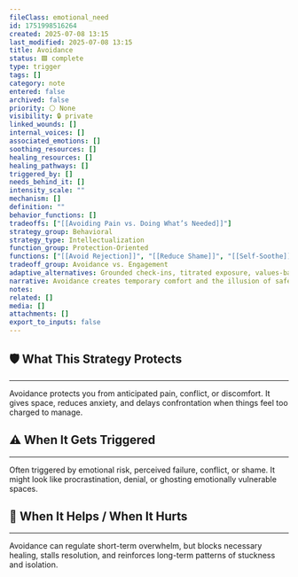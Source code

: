 ```yaml
---
fileClass: emotional_need
id: 1751998516264
created: 2025-07-08 13:15
last_modified: 2025-07-08 13:15
title: Avoidance
status: 🟩 complete
type: trigger
tags: []
category: note
entered: false
archived: false
priority: ⚪ None
visibility: 🔒 private
linked_wounds: []
internal_voices: []
associated_emotions: []
soothing_resources: []
healing_resources: []
healing_pathways: []
triggered_by: []
needs_behind_it: []
intensity_scale: ""
mechanism: []
definition: ""
behavior_functions: []
tradeoffs: ["[[Avoiding Pain vs. Doing What’s Needed]]"]
strategy_group: Behavioral
strategy_type: Intellectualization
function_group: Protection-Oriented
functions: ["[[Avoid Rejection]]", "[[Reduce Shame]]", "[[Self-Soothe]]"]
tradeoff_group: Avoidance vs. Engagement
adaptive_alternatives: Grounded check-ins, titrated exposure, values-based action.
narrative: Avoidance creates temporary comfort and the illusion of safety, but it stalls growth, clarity, and connection.
notes: 
related: []
media: []
attachments: []
export_to_inputs: false
---
```


## 🛡️ What This Strategy Protects
---
Avoidance protects you from anticipated pain, conflict, or discomfort. It gives space, reduces anxiety, and delays confrontation when things feel too charged to manage.

## ⚠️ When It Gets Triggered
---
Often triggered by emotional risk, perceived failure, conflict, or shame. It might look like procrastination, denial, or ghosting emotionally vulnerable spaces.

## 🔄 When It Helps / When It Hurts
---
Avoidance can regulate short-term overwhelm, but blocks necessary healing, stalls resolution, and reinforces long-term patterns of stuckness and isolation.
